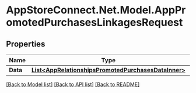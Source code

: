 # AppStoreConnect.Net.Model.AppPromotedPurchasesLinkagesRequest

## Properties

Name | Type | Description | Notes
------------ | ------------- | ------------- | -------------
**Data** | [**List&lt;AppRelationshipsPromotedPurchasesDataInner&gt;**](AppRelationshipsPromotedPurchasesDataInner.md) |  | 

[[Back to Model list]](../README.md#documentation-for-models) [[Back to API list]](../README.md#documentation-for-api-endpoints) [[Back to README]](../README.md)

